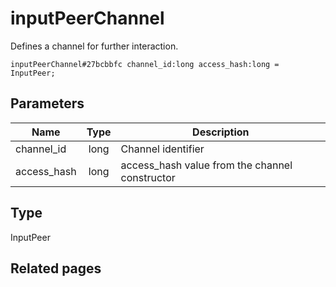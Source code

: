 # inputPeerChannel
Defines a channel for further interaction.

```
inputPeerChannel#27bcbbfc channel_id:long access_hash:long = InputPeer;
```

## Parameters
| Name | Type | Description |
| ---- | :----: | ----------- |
| channel_id | long | Channel identifier |
| access_hash | long | access_hash value from the channel constructor |


## Type
InputPeer

## Related pages
